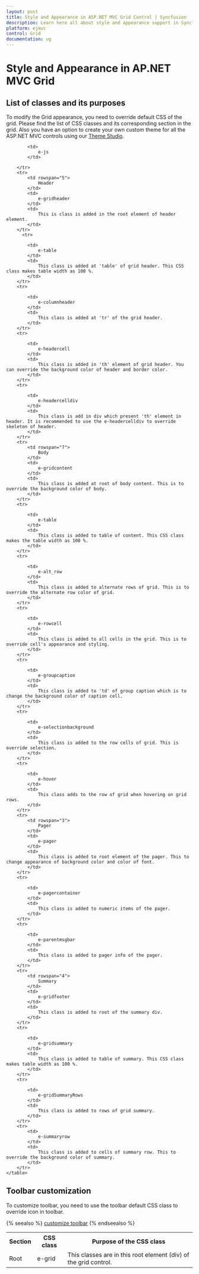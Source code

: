 ```yaml
---
layout: post
title: Style and Appearance in ASP.NET MVC Grid Control | Syncfusion
description: Learn here all about style and appearance support in Syncfusion Essential ASP.NET MVC Grid control, its elements, and more.
platform: ejmvc
control: Grid
documentation: ug
---
```


# Style and Appearance in AP.NET MVC Grid

## List of classes and its purposes

To modify the Grid appearance, you need to override default CSS of the grid. Please find the list of CSS classes and its corresponding section in the grid. Also you have an option to create your own custom theme for all the ASP.NET MVC controls using our [Theme Studio](https://ej2.syncfusion.com/aspnetmvc/documentation/appearance/theme-studio "Theme Studio").

  <table>
        <tr>
            <th>
                Section
            </th>
            <th>
                CSS class
            </th>
            <th>
                Purpose of the CSS class
            </th>
        </tr>
        <tr>
            <td rowspan="2">
                Root 
            </td>
            <td>
                e-grid 
            </td>
            <td rowspan="2">
                This classes are in this root element (div) of the grid control. 
            </td>
        </tr>
        <tr>
            
            <td>
                e-js
            </td>
           
        </tr>
        <tr>
            <td rowspan="5">
                Header
            </td>
            <td>
                e-gridheader
            </td>
            <td>
                This is class is added in the root element of header element.
            </td>    
        </tr>
          <tr>  
            
            <td>
                e-table
            </td>
            <td>
                This class is added at 'table' of grid header. This CSS class makes table width as 100 %.
            </td>
        </tr>
        <tr>
            
            <td>
                e-columnheader
            </td>
            <td>
                This class is added at 'tr' of the grid header. 
            </td>
        </tr>
        <tr>
          
            <td>
                e-headercell
            </td>
            <td>
                This class is added in 'th' element of grid header. You can override the background color of header and border color.
            </td>
        </tr>
        <tr>
           
            <td>
                e-headercelldiv
            </td>
            <td>
                This class is add in div which present 'th' element in header. It is recommended to use the e-headercelldiv to override skeleton of header.
            </td>
        </tr>
        <tr>
            <td rowspan="7">
                Body
            </td>
            <td>
                e-gridcontent
            </td>
            <td>
                This class is added at root of body content. This is to override the background color of body.
            </td>
        </tr>
        <tr>
            
            <td>
                e-table
            </td>
            <td>
                This class is added to table of content. This CSS class makes the table width as 100 %.
            </td>
        </tr>
        <tr>
           
            <td>
                e-alt_row
            </td>
            <td>
                This class is added to alternate rows of grid. This is to override the alternate row color of grid.
            </td>
        </tr>
        <tr>
            
            <td>
                e-rowcell
            </td>
            <td>
                This class is added to all cells in the grid. This is to override cell's appearance and styling.
            </td>
        </tr>
        <tr>
            
            <td>
                e-groupcaption
            </td>
            <td>
                This class is added to 'td' of group caption which is to change the background color of caption cell.
            </td>
        </tr>
        <tr>
            
            <td>
                e-selectionbackground
            </td>
            <td>
                This class is added to the row cells of grid. This is override selection.
            </td>
        </tr>
        <tr>
          
            <td>
                e-hover 
            </td>
            <td>
                This class adds to the row of grid when hovering on grid rows.
            </td>
        </tr>
        <tr>
            <td rowspan="3">
                Pager
            </td>
            <td>
                e-pager
            </td>
            <td>
                This class is added to root element of the pager. This to change appearance of background color and color of font.
            </td>
        </tr>
        <tr>
            
            <td>
                e-pagercontainer
            </td>
            <td>
                This class is added to numeric items of the pager.
            </td>
        </tr>
        <tr>
          
            <td>
                e-parentmsgbar
            </td>
            <td>
                This class is added to pager info of the pager.
            </td>
        </tr>
        <tr>
            <td rowspan="4">
                Summary
            </td>
            <td>
                e-gridfooter
            </td>
            <td>
                This class is added to root of the summary div.
            </td>
        </tr>
        <tr>
          
            <td>
                e-gridsummary
            </td>
            <td>
                This class is added to table of summary. This CSS class makes table width as 100 %.
            </td>
        </tr>
        <tr>
          
            <td>
                e-gridSummaryRows
            </td>
            <td>
                This class is added to rows of grid summary. 
            </td>
        </tr>
        <tr>
            <td>
                e-summaryrow
            </td>
            <td>
                This class is added to cells of summary row. This to override the background color of summary.
            </td>
        </tr>
    </table>


## Toolbar customization

To customize toolbar, you need to use the toolbar default CSS class to override icon in toolbar. 

{% seealso %} [customize toolbar](https://support.syncfusion.com/kb/article/4868/how-to-change-custom-icons-for-default-edit-toolbar-items) {% endseealso %}

